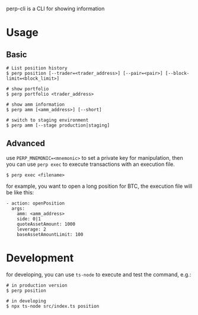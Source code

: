 perp-cli is a CLI for showing information

# Usage

## Basic

```shell
# List position history
$ perp position [--trader=<trader_address>] [--pair=<pair>] [--block-limit=<block_limit>]

# show portfolio
$ perp portfolio <trader_address>

# show amm information
$ perp amm [<amm_address>] [--short]

# switch to staging environment
$ perp amm [--stage production|staging]
```

## Advanced

use `PERP_MNEMONIC=<mnemonic>` to set a private key for manipulation, then you can use `perp exec` to execute transactions with an execution file.

```shell
$ perp exec <filename>
```

for example, you want to open a long position for BTC, the execution file will be like this:

```
- action: openPosition
  args:
    amm: <amm_address>
    side: 0|1
    quoteAssetAmount: 1000
    leverage: 2
    baseAssetAmountLimit: 100
```

# Development

for developing, you can use `ts-node` to execute and test the command, e.g.:

```shell
# in production version
$ perp position

# in developing
$ npx ts-node src/index.ts position
```
